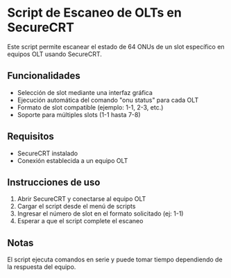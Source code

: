# Script de Escaneo de OLTs en SecureCRT

Este script permite escanear el estado de 64 ONUs de un slot específico en equipos OLT usando SecureCRT.

## Funcionalidades

- Selección de slot mediante una interfaz gráfica
- Ejecución automática del comando "onu status" para cada OLT
- Formato de slot compatible (ejemplo: 1-1, 2-3, etc.)
- Soporte para múltiples slots (1-1 hasta 7-8)

## Requisitos

- SecureCRT instalado
- Conexión establecida a un equipo OLT

## Instrucciones de uso

1. Abrir SecureCRT y conectarse al equipo OLT
2. Cargar el script desde el menú de scripts
3. Ingresar el número de slot en el formato solicitado (ej: 1-1)
4. Esperar a que el script complete el escaneo

## Notas

El script ejecuta comandos en serie y puede tomar tiempo dependiendo de la respuesta del equipo.
